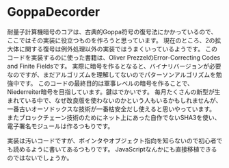 # GoppaDecorder
耐量子計算機暗号のコアは、古典的Goppa符号の復号法にかかっているので、ここではその実装に役立つものを作ろうと思っています。
現在のところ、2の拡大体に関する復号は例外処理以外の実装ではうまくいっているようです。
このコードを実装するのに使った書籍は、Oliver PrezzelのError-Correcting Codes and Finite Fieldsです。
実際に暗号を作るとなると、バイナリバージョンが必要なのですが、まだアルゴリズムを理解してないのでパターソンアルゴリズムを勉強中です。
このコードの最終目的は軍事レベルの暗号を作ることで、Niederreiter暗号を目指しています。鍵はでかいです。
毎月たくさんの新型が生まれている中で、なぜ改良版を使わないのかという人もいるかもしれませんが、
一番古いオーソドックスな技術が一番枯安全だし使えると思いやっています。
またブロックチェーン技術のためにネット上にあった自作でないSHA3を使い、電子署名モジュールは作るつもりです。

実装は汚いコードですが、ポインタやオブジェクト指向を知らないので初心者でも読めるように書いてあるつもりです。
JavaScriptなんかにも直接移植できるのではないでしょうか。
